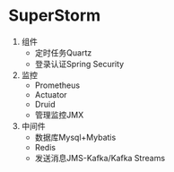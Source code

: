 # SuperStorm
1. 组件
   - 定时任务Quartz
   - 登录认证Spring Security
2. 监控
   - Prometheus
   - Actuator
   - Druid
   - 管理监控JMX
3. 中间件
   - 数据库Mysql+Mybatis
   - Redis
   - 发送消息JMS-Kafka/Kafka Streams
   